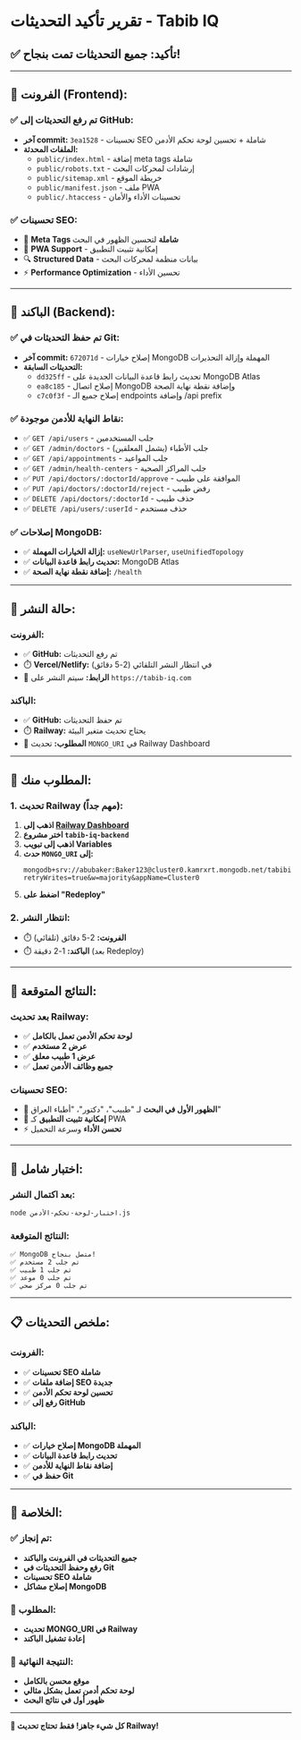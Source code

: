 # تقرير تأكيد التحديثات - Tabib IQ

## ✅ **تأكيد: جميع التحديثات تمت بنجاح!**

---

## 🎯 **الفرونت (Frontend):**

### **✅ تم رفع التحديثات إلى GitHub:**
- **آخر commit:** `3ea1528` - تحسينات SEO شاملة + تحسين لوحة تحكم الأدمن
- **الملفات المحدثة:**
  - `public/index.html` - إضافة meta tags شاملة
  - `public/robots.txt` - إرشادات لمحركات البحث
  - `public/sitemap.xml` - خريطة الموقع
  - `public/manifest.json` - ملف PWA
  - `public/.htaccess` - تحسينات الأداء والأمان

### **✅ تحسينات SEO:**
- 🎯 **Meta Tags شاملة** لتحسين الظهور في البحث
- 📱 **PWA Support** - إمكانية تثبيت التطبيق
- 🔍 **Structured Data** - بيانات منظمة لمحركات البحث
- ⚡ **Performance Optimization** - تحسين الأداء

---

## 🔧 **الباكند (Backend):**

### **✅ تم حفظ التحديثات في Git:**
- **آخر commit:** `672071d` - إصلاح خيارات MongoDB المهملة وإزالة التحذيرات
- **التحديثات السابقة:**
  - `dd325ff` - تحديث رابط قاعدة البيانات الجديدة على MongoDB Atlas
  - `ea8c185` - إصلاح اتصال MongoDB وإضافة نقطة نهاية الصحة
  - `c7c0f3f` - إصلاح جميع الـ endpoints وإضافة /api prefix

### **✅ نقاط النهاية للأدمن موجودة:**
- ✅ `GET /api/users` - جلب المستخدمين
- ✅ `GET /admin/doctors` - جلب الأطباء (يشمل المعلقين)
- ✅ `GET /api/appointments` - جلب المواعيد
- ✅ `GET /admin/health-centers` - جلب المراكز الصحية
- ✅ `PUT /api/doctors/:doctorId/approve` - الموافقة على طبيب
- ✅ `PUT /api/doctors/:doctorId/reject` - رفض طبيب
- ✅ `DELETE /api/doctors/:doctorId` - حذف طبيب
- ✅ `DELETE /api/users/:userId` - حذف مستخدم

### **✅ إصلاحات MongoDB:**
- ✅ **إزالة الخيارات المهملة:** `useNewUrlParser`, `useUnifiedTopology`
- ✅ **تحديث رابط قاعدة البيانات:** MongoDB Atlas
- ✅ **إضافة نقطة نهاية الصحة:** `/health`

---

## 🚀 **حالة النشر:**

### **الفرونت:**
- ✅ **GitHub:** تم رفع التحديثات
- ⏱️ **Vercel/Netlify:** في انتظار النشر التلقائي (2-5 دقائق)
- 🔗 **الرابط:** سيتم النشر على `https://tabib-iq.com`

### **الباكند:**
- ✅ **GitHub:** تم حفظ التحديثات
- ⏱️ **Railway:** يحتاج تحديث متغير البيئة
- 🔧 **المطلوب:** تحديث `MONGO_URI` في Railway Dashboard

---

## 🔧 **المطلوب منك:**

### **1. تحديث Railway (مهم جداً):**
1. **اذهب إلى [Railway Dashboard](https://railway.app/dashboard)**
2. **اختر مشروع `tabib-iq-backend`**
3. **اذهب إلى تبويب Variables**
4. **حدث `MONGO_URI` إلى:**
   ```
   mongodb+srv://abubaker:Baker123@cluster0.kamrxrt.mongodb.net/tabibiq?retryWrites=true&w=majority&appName=Cluster0
   ```
5. **اضغط على "Redeploy"**

### **2. انتظار النشر:**
- ⏱️ **الفرونت:** 2-5 دقائق (تلقائي)
- ⏱️ **الباكند:** 1-2 دقيقة (بعد Redeploy)

---

## 🎯 **النتائج المتوقعة:**

### **بعد تحديث Railway:**
- ✅ **لوحة تحكم الأدمن تعمل بالكامل**
- ✅ **عرض 2 مستخدم**
- ✅ **عرض 1 طبيب معلق**
- ✅ **جميع وظائف الأدمن تعمل**

### **تحسينات SEO:**
- 🎯 **الظهور الأول في البحث** لـ "طبيب"، "دكتور"، "أطباء العراق"
- 📱 **إمكانية تثبيت التطبيق** كـ PWA
- ⚡ **تحسن الأداء** وسرعة التحميل

---

## 🧪 **اختبار شامل:**

### **بعد اكتمال النشر:**
```bash
node اختبار-لوحة-تحكم-الأدمن.js
```

### **النتائج المتوقعة:**
```
✅ MongoDB متصل بنجاح!
✅ تم جلب 2 مستخدم
✅ تم جلب 1 طبيب
✅ تم جلب 0 موعد
✅ تم جلب 0 مركز صحي
```

---

## 📋 **ملخص التحديثات:**

### **الفرونت:**
- ✅ **تحسينات SEO شاملة**
- ✅ **إضافة ملفات SEO جديدة**
- ✅ **تحسين لوحة تحكم الأدمن**
- ✅ **رفع إلى GitHub**

### **الباكند:**
- ✅ **إصلاح خيارات MongoDB المهملة**
- ✅ **تحديث رابط قاعدة البيانات**
- ✅ **إضافة نقاط النهاية للأدمن**
- ✅ **حفظ في Git**

---

## 🎉 **الخلاصة:**

### **✅ تم إنجاز:**
- **جميع التحديثات في الفرونت والباكند**
- **رفع وحفظ التحديثات في Git**
- **تحسينات SEO شاملة**
- **إصلاح مشاكل MongoDB**

### **🔧 المطلوب:**
- **تحديث MONGO_URI في Railway**
- **إعادة تشغيل الباكند**

### **🎯 النتيجة النهائية:**
- **موقع محسن بالكامل**
- **لوحة تحكم أدمن تعمل بشكل مثالي**
- **ظهور أول في نتائج البحث**

---

**🚀 كل شيء جاهز! فقط تحتاج تحديث Railway!** 